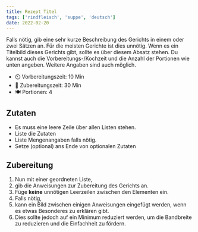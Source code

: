 ```yaml
---
title: Rezept Titel
tags: ['rindfleisch', 'suppe', 'deutsch']
date: 2022-02-20
---
```


Falls nötig, gib eine sehr kurze Beschreibung des Gerichts in einem oder zwei Sätzen an.
Für die meisten Gerichte ist dies unnötig.
Wenn es ein Titelbild dieses Gerichts gibt, sollte es über diesem Absatz stehen.
Du kannst auch die Vorbereitungs-/Kochzeit und die Anzahl der Portionen wie unten angeben.
Weitere Angaben sind auch möglich.

- ⏲️ Vorbereitungszeit: 10 Min
- 🍳 Zubereitungszeit: 30 Min
- 🍽️ Portionen: 4

## Zutaten

- Es muss eine leere Zeile über allen Listen stehen.
- Liste die Zutaten
- Liste Mengenangaben falls nötig.
- Setze (optional) ans Ende von optionalen Zutaten

## Zubereitung

1. Nun mit einer geordneten Liste,
2. gib die Anweisungen zur Zubereitung des Gerichts an.
3. Füge **keine** unnötigen Leerzeilen zwischen den Elementen ein.
4. Falls nötig,
5. kann ein Bild zwischen einigen Anweisungen eingefügt werden, wenn es etwas Besonderes zu erklären gibt.
6. Dies sollte jedoch auf ein Minimum reduziert werden, um die Bandbreite zu reduzieren und die Einfachheit zu fördern.